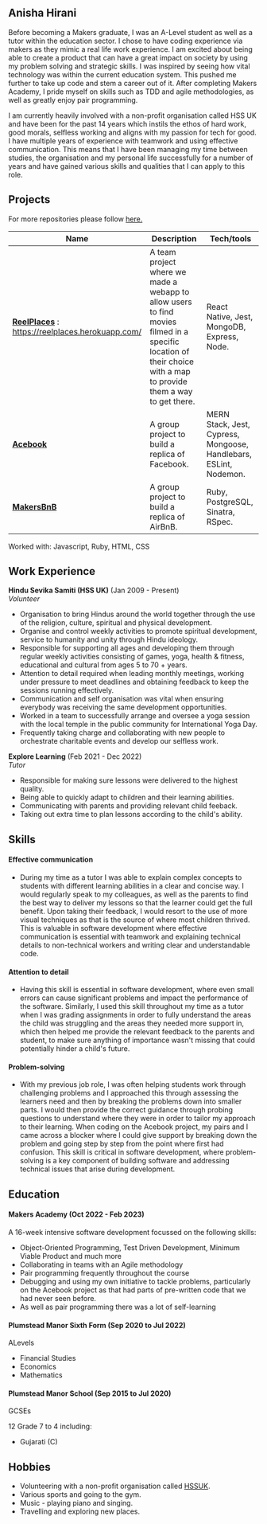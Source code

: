 ## Anisha Hirani

Before becoming a Makers graduate, I was an A-Level student as well as a tutor within the education sector. I chose to have coding experience via makers as they mimic a real life work experience. I am excited about being able to create a product that can have a great impact on society by using my problem solving and strategic skills. I was inspired by seeing how vital technology was within the current education system. This pushed me further to take up code and stem a career out of it. After completing Makers Academy, I pride myself on skills such as TDD and agile methodologies, as well as greatly enjoy pair programming. 

I am currently heavily involved with a non-profit organisation called HSS UK and have been for the past 14 years which instils the ethos of hard work, good morals, selfless working and aligns with my passion for tech for good. I have multiple years of experience with teamwork and using effective communication. This means that I have been managing my time between studies, the organisation and my personal life successfully for a number of years and have gained various skills and qualities that I can apply to this role.


## Projects
For more repositories please follow [here.](https://github.com/anisha-11)

| Name                         | Description       | Tech/tools        |
| ---------------------------- | ----------------- | ----------------- |
| [**ReelPlaces**](https://github.com/anisha-11/ReelPlaces) : https://reelplaces.herokuapp.com/ | A team project where we made a webapp to allow users to find movies filmed in a specific location of their choice with a map to provide them a way to get there. | React Native, Jest, MongoDB, Express, Node. |
| [**Acebook**](https://github.com/anisha-11/acebook) | A group project to build a replica of Facebook. | MERN Stack, Jest, Cypress, Mongoose, Handlebars, ESLint, Nodemon.|
| [**MakersBnB**](https://github.com/anisha-11/MakersBnB) | A group project to build a replica of AirBnB. | Ruby, PostgreSQL, Sinatra, RSpec.|

Worked with: Javascript, Ruby, HTML, CSS

## Work Experience

**Hindu Sevika Samiti (HSS UK)** (Jan 2009 - Present)  
_Volunteer_

- Organisation to bring Hindus around the world together through the use of the religion, culture, spiritual and physical development.
- Organise and control weekly activities to promote spiritual development, service to humanity and unity through Hindu ideology. 
- Responsible for supporting all ages and developing them through regular weekly activities consisting of games, yoga, health & fitness, educational and cultural from ages 5 to 70 + years.
- Attention to detail required when leading monthly meetings, working under pressure to meet deadlines and obtaining feedback to keep the sessions running effectively. 
- Communication and self organisation was vital when ensuring everybody was receiving the same development opportunities.
- Worked in a team to successfully arrange and oversee a yoga session with the local temple in the public community for International Yoga Day.
- Frequently taking charge and collaborating with new people to orchestrate charitable events and develop our selfless work. 

**Explore Learning** (Feb 2021 - Dec 2022)  
_Tutor_

- Responsible for making sure lessons were delivered to the highest quality. 
- Being able to quickly adapt to children and their learning abilities.
- Communicating with parents and providing relevant child feeback.
- Taking out extra time to plan lessons according to the child's ability.

## Skills

#### Effective communication

- During my time as a tutor I was able to explain complex concepts to students with different learning abilities in a clear and concise way. I would regularly speak to my colleagues, as well as the parents to find the best way to deliver my lessons so that the learner could get the full benefit. Upon taking their feedback, I would resort to the use of more visual techniques as that is the source of where most children thrived. This is valuable in software development where effective communication is essential with teamwork and explaining technical details to non-technical workers and writing clear and understandable code. 

#### Attention to detail

- Having this skill is essential in software development, where even small errors can cause significant problems and impact the performance of the software. Similarly, I used this skill throughout my time as a tutor when I was grading assignments in order to fully understand the areas the child was struggling and the areas they needed more support in, which then helped me provide the relevant feedback to the parents and student, to make sure anything of importance wasn't missing that could potentially hinder a child's future. 

#### Problem-solving

- With my previous job role, I was often helping students work through challenging problems and I approached this through assessing the learners need and then by breaking the problems down into smaller parts. I would then provide the correct guidance through probing questions to understand where they were in order to tailor my approach to their learning. When coding on the Acebook project, my pairs and I came across a blocker where I could give support by breaking down the problem and going step by step from the point where first had confusion. This skill is critical in software development, where problem-solving is a key component of building software and addressing technical issues that arise during development.

## Education

#### Makers Academy (Oct 2022 - Feb 2023)

A 16-week intensive software development focussed on the following skills:
- Object-Oriented Programming, Test Driven Development, Minimum Viable Product and much more
- Collaborating in teams with an Agile methodology
- Pair programming frequently throughout the course
- Debugging and using my own initiative to tackle problems, particularly on the Acebook project as that had parts of pre-written code that we had never seen before.
- As well as pair programming there was a lot of self-learning

#### Plumstead Manor Sixth Form (Sep 2020 to Jul 2022)

ALevels

- Financial Studies 
- Economics 
- Mathematics 

#### Plumstead Manor School (Sep 2015 to Jul 2020)

GCSEs

12 Grade 7 to 4 including:
- Gujarati (C)

## Hobbies

- Volunteering with a non-profit organisation called [HSSUK](https://hssuk.org/).
- Various sports and going to the gym.
- Music - playing piano and singing.
- Travelling and exploring new places.
